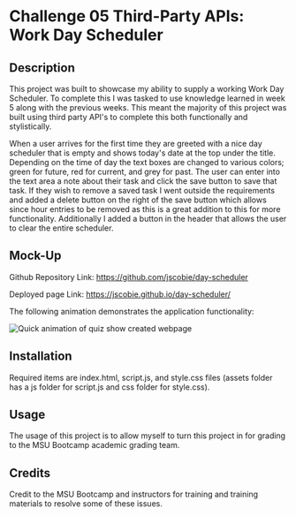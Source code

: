 # Challenge 05 Third-Party APIs: Work Day Scheduler

## Description

This project was built to showcase my ability to supply a working Work Day Scheduler. To complete this I was tasked to use knowledge learned in week 5 along with the previous weeks. This meant the majority of this project was built using third party API's to complete this both functionally and stylistically.

When a user arrives for the first time they are greeted with a nice day scheduler that is empty and shows today's date at the top under the title. Depending on the time of day the text boxes are changed to various colors; green for future, red for current, and grey for past. The user can enter into the text area a note about their task and click the save button to save that task. If they wish to remove a saved task I went outside the requirements and added a delete button on the right of the save button which allows since hour entries to be removed as this is a great addition to this for more functionality. Additionally I added a button in the header that allows the user to clear the entire scheduler.

## Mock-Up

Github Repository Link: https://github.com/jscobie/day-scheduler

Deployed page Link: https://jscobie.github.io/day-scheduler/

The following animation demonstrates the application functionality:

![Quick animation of quiz show created webpage](./assets/quiz-show.gif)

## Installation

Required items are index.html, script.js, and style.css files (assets folder has a js folder for script.js and css folder for style.css).

## Usage

The usage of this project is to allow myself to turn this project in for grading to the MSU Bootcamp academic grading team.

## Credits

Credit to the MSU Bootcamp and instructors for training and training materials to resolve some of these issues. 
